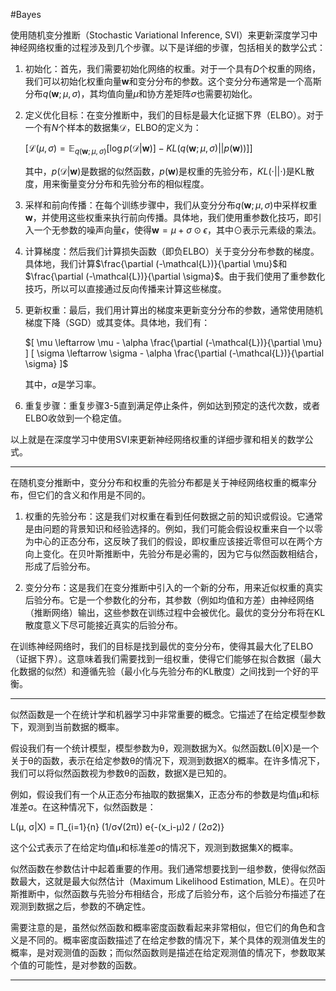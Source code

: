 #Bayes 

使用随机变分推断（Stochastic Variational Inference, SVI）来更新深度学习中神经网络权重的过程涉及到几个步骤。以下是详细的步骤，包括相关的数学公式：

1. 初始化：首先，我们需要初始化网络的权重。对于一个具有$D$个权重的网络，我们可以初始化权重向量$\mathbf{w}$和变分分布的参数。这个变分分布通常是一个高斯分布$q(\mathbf{w};\mu,\sigma)$，其均值向量$\mu$和协方差矩阵$\sigma$也需要初始化。
    
2. 定义优化目标：在变分推断中，我们的目标是最大化证据下界（ELBO）。对于一个有$N$个样本的数据集$\mathcal{D}$，ELBO的定义为：
    
    $[ \mathcal{L}(\mu, \sigma) = \mathbb{E}_{q(\mathbf{w};\mu,\sigma)}[\log p(\mathcal{D}|\mathbf{w})] - KL(q(\mathbf{w};\mu,\sigma)||p(\mathbf{w}))] ]$
    
    其中，$p(\mathcal{D}|\mathbf{w})$是数据的似然函数，$p(\mathbf{w})$是权重的先验分布，$KL(\cdot||\cdot)$是KL散度，用来衡量变分分布和先验分布的相似程度。
    
3. 采样和前向传播：在每个训练步骤中，我们从变分分布$q(\mathbf{w};\mu,\sigma)$中采样权重$\mathbf{w}$，并使用这些权重来执行前向传播。具体地，我们使用重参数化技巧，即引入一个无参数的噪声向量$\epsilon$，使得$\mathbf{w} = \mu + \sigma \odot \epsilon$，其中$\odot$表示元素级的乘法。
    
4. 计算梯度：然后我们计算损失函数（即负ELBO）关于变分分布参数的梯度。具体地，我们计算$\frac{\partial (-\mathcal{L})}{\partial \mu}$和$\frac{\partial (-\mathcal{L})}{\partial \sigma}$。由于我们使用了重参数化技巧，所以可以直接通过反向传播来计算这些梯度。
    
5. 更新权重：最后，我们用计算出的梯度来更新变分分布的参数，通常使用随机梯度下降（SGD）或其变体。具体地，我们有：
    
    $[ \mu \leftarrow \mu - \alpha \frac{\partial (-\mathcal{L})}{\partial \mu} ] [ \sigma \leftarrow \sigma - \alpha \frac{\partial (-\mathcal{L})}{\partial \sigma} ]$
    
    其中，$\alpha$是学习率。
    
6. 重复步骤：重复步骤3-5直到满足停止条件，例如达到预定的迭代次数，或者ELBO收敛到一个稳定值。
    

以上就是在深度学习中使用SVI来更新神经网络权重的详细步骤和相关的数学公式。

---

在随机变分推断中，变分分布和权重的先验分布都是关于神经网络权重的概率分布，但它们的含义和作用是不同的。

1. 权重的先验分布：这是我们对权重在看到任何数据之前的知识或假设。它通常是由问题的背景知识和经验选择的。例如，我们可能会假设权重来自一个以零为中心的正态分布，这反映了我们的假设，即权重应该接近零但可以在两个方向上变化。在贝叶斯推断中，先验分布是必需的，因为它与似然函数相结合，形成了后验分布。
    
2. 变分分布：这是我们在变分推断中引入的一个新的分布，用来近似权重的真实后验分布。它是一个参数化的分布，其参数（例如均值和方差）由神经网络（推断网络）输出，这些参数在训练过程中会被优化。最优的变分分布将在KL散度意义下尽可能接近真实的后验分布。
    

在训练神经网络时，我们的目标是找到最优的变分分布，使得其最大化了ELBO（证据下界）。这意味着我们需要找到一组权重，使得它们能够在拟合数据（最大化数据的似然）和遵循先验（最小化与先验分布的KL散度）之间找到一个好的平衡。

---

似然函数是一个在统计学和机器学习中非常重要的概念。它描述了在给定模型参数下，观测到当前数据的概率。

假设我们有一个统计模型，模型参数为θ，观测数据为X。似然函数L(θ|X)是一个关于θ的函数，表示在给定参数θ的情况下，观测到数据X的概率。在许多情况下，我们可以将似然函数视为参数θ的函数，数据X是已知的。

例如，假设我们有一个从正态分布抽取的数据集X，正态分布的参数是均值μ和标准差σ。在这种情况下，似然函数是：

L(μ, σ|X) = Π_{i=1}{n} (1/σ√(2π)) e{-(x_i-μ)2 / (2σ2)}

这个公式表示了在给定均值μ和标准差σ的情况下，观测到数据集X的概率。

似然函数在参数估计中起着重要的作用。我们通常想要找到一组参数，使得似然函数最大，这就是最大似然估计（Maximum Likelihood Estimation, MLE）。在贝叶斯推断中，似然函数与先验分布相结合，形成了后验分布，这个后验分布描述了在观测到数据之后，参数的不确定性。

需要注意的是，虽然似然函数和概率密度函数看起来非常相似，但它们的角色和含义是不同的。概率密度函数描述了在给定参数的情况下，某个具体的观测值发生的概率，是对观测值的函数；而似然函数则是描述在给定观测值的情况下，参数取某个值的可能性，是对参数的函数。

---

